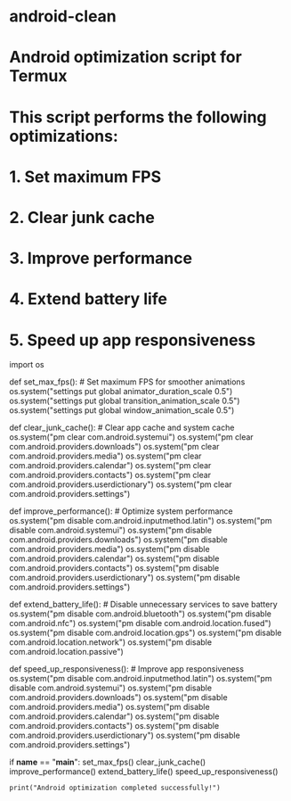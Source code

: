 # android-clean
# Android optimization script for Termux
# This script performs the following optimizations:
# 1. Set maximum FPS
# 2. Clear junk cache
# 3. Improve performance
# 4. Extend battery life
# 5. Speed up app responsiveness

import os

def set_max_fps():
    # Set maximum FPS for smoother animations
    os.system("settings put global animator_duration_scale 0.5")
    os.system("settings put global transition_animation_scale 0.5")
    os.system("settings put global window_animation_scale 0.5")

def clear_junk_cache():
    # Clear app cache and system cache
    os.system("pm clear com.android.systemui")
    os.system("pm clear com.android.providers.downloads")
    os.system("pm clear com.android.providers.media")
    os.system("pm clear com.android.providers.calendar")
    os.system("pm clear com.android.providers.contacts")
    os.system("pm clear com.android.providers.userdictionary")
    os.system("pm clear com.android.providers.settings")

def improve_performance():
    # Optimize system performance
    os.system("pm disable com.android.inputmethod.latin")
    os.system("pm disable com.android.systemui")
    os.system("pm disable com.android.providers.downloads")
    os.system("pm disable com.android.providers.media")
    os.system("pm disable com.android.providers.calendar")
    os.system("pm disable com.android.providers.contacts")
    os.system("pm disable com.android.providers.userdictionary")
    os.system("pm disable com.android.providers.settings")

def extend_battery_life():
    # Disable unnecessary services to save battery
    os.system("pm disable com.android.bluetooth")
    os.system("pm disable com.android.nfc")
    os.system("pm disable com.android.location.fused")
    os.system("pm disable com.android.location.gps")
    os.system("pm disable com.android.location.network")
    os.system("pm disable com.android.location.passive")

def speed_up_responsiveness():
    # Improve app responsiveness
    os.system("pm disable com.android.inputmethod.latin")
    os.system("pm disable com.android.systemui")
    os.system("pm disable com.android.providers.downloads")
    os.system("pm disable com.android.providers.media")
    os.system("pm disable com.android.providers.calendar")
    os.system("pm disable com.android.providers.contacts")
    os.system("pm disable com.android.providers.userdictionary")
    os.system("pm disable com.android.providers.settings")

if __name__ == "__main__":
    set_max_fps()
    clear_junk_cache()
    improve_performance()
    extend_battery_life()
    speed_up_responsiveness()

    print("Android optimization completed successfully!")


